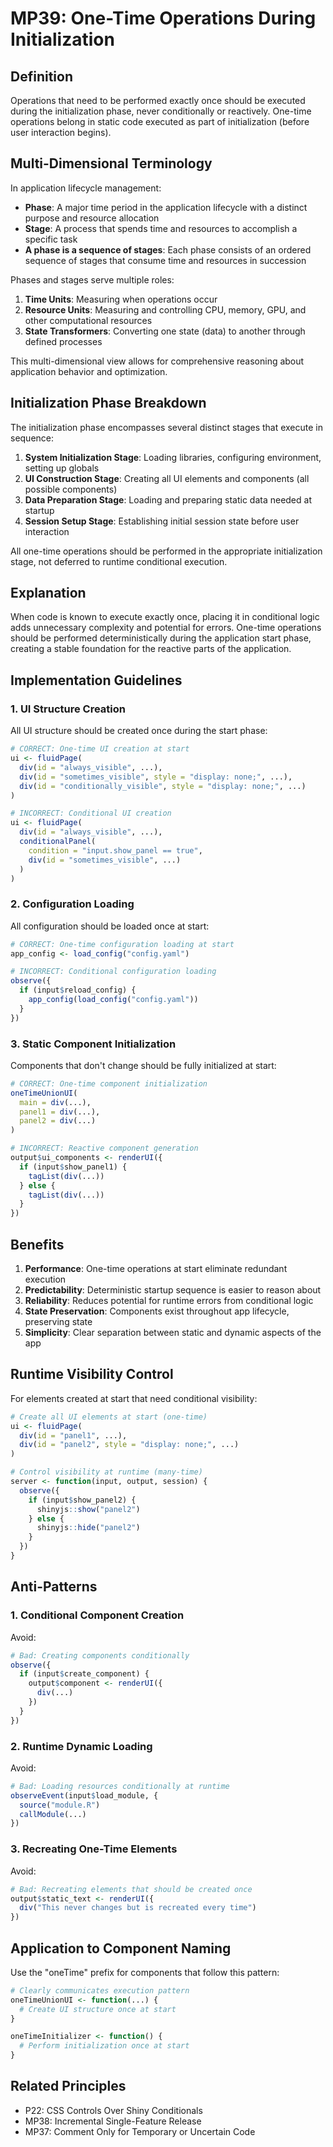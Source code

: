 # MP39: One-Time Operations During Initialization

## Definition
Operations that need to be performed exactly once should be executed during the initialization phase, never conditionally or reactively. One-time operations belong in static code executed as part of initialization (before user interaction begins).

## Multi-Dimensional Terminology
In application lifecycle management:

- **Phase**: A major time period in the application lifecycle with a distinct purpose and resource allocation
- **Stage**: A process that spends time and resources to accomplish a specific task
- **A phase is a sequence of stages**: Each phase consists of an ordered sequence of stages that consume time and resources in succession

Phases and stages serve multiple roles:
1. **Time Units**: Measuring when operations occur
2. **Resource Units**: Measuring and controlling CPU, memory, GPU, and other computational resources
3. **State Transformers**: Converting one state (data) to another through defined processes

This multi-dimensional view allows for comprehensive reasoning about application behavior and optimization.

## Initialization Phase Breakdown
The initialization phase encompasses several distinct stages that execute in sequence:

1. **System Initialization Stage**: Loading libraries, configuring environment, setting up globals
2. **UI Construction Stage**: Creating all UI elements and components (all possible components)
3. **Data Preparation Stage**: Loading and preparing static data needed at startup
4. **Session Setup Stage**: Establishing initial session state before user interaction

All one-time operations should be performed in the appropriate initialization stage, not deferred to runtime conditional execution.

## Explanation
When code is known to execute exactly once, placing it in conditional logic adds unnecessary complexity and potential for errors. One-time operations should be performed deterministically during the application start phase, creating a stable foundation for the reactive parts of the application.

## Implementation Guidelines

### 1. UI Structure Creation

All UI structure should be created once during the start phase:

```r
# CORRECT: One-time UI creation at start
ui <- fluidPage(
  div(id = "always_visible", ...),
  div(id = "sometimes_visible", style = "display: none;", ...),
  div(id = "conditionally_visible", style = "display: none;", ...)
)

# INCORRECT: Conditional UI creation
ui <- fluidPage(
  div(id = "always_visible", ...),
  conditionalPanel(
    condition = "input.show_panel == true",
    div(id = "sometimes_visible", ...)
  )
)
```

### 2. Configuration Loading

All configuration should be loaded once at start:

```r
# CORRECT: One-time configuration loading at start
app_config <- load_config("config.yaml")

# INCORRECT: Conditional configuration loading
observe({
  if (input$reload_config) {
    app_config(load_config("config.yaml"))
  }
})
```

### 3. Static Component Initialization

Components that don't change should be fully initialized at start:

```r
# CORRECT: One-time component initialization
oneTimeUnionUI(
  main = div(...),
  panel1 = div(...),
  panel2 = div(...)
)

# INCORRECT: Reactive component generation
output$ui_components <- renderUI({
  if (input$show_panel1) {
    tagList(div(...))
  } else {
    tagList(div(...))
  }
})
```

## Benefits

1. **Performance**: One-time operations at start eliminate redundant execution
2. **Predictability**: Deterministic startup sequence is easier to reason about
3. **Reliability**: Reduces potential for runtime errors from conditional logic
4. **State Preservation**: Components exist throughout app lifecycle, preserving state
5. **Simplicity**: Clear separation between static and dynamic aspects of the app

## Runtime Visibility Control

For elements created at start that need conditional visibility:

```r
# Create all UI elements at start (one-time)
ui <- fluidPage(
  div(id = "panel1", ...),
  div(id = "panel2", style = "display: none;", ...)
)

# Control visibility at runtime (many-time)
server <- function(input, output, session) {
  observe({
    if (input$show_panel2) {
      shinyjs::show("panel2")
    } else {
      shinyjs::hide("panel2")
    }
  })
}
```

## Anti-Patterns

### 1. Conditional Component Creation

Avoid:
```r
# Bad: Creating components conditionally
observe({
  if (input$create_component) {
    output$component <- renderUI({
      div(...)
    })
  }
})
```

### 2. Runtime Dynamic Loading

Avoid:
```r
# Bad: Loading resources conditionally at runtime
observeEvent(input$load_module, {
  source("module.R")
  callModule(...)
})
```

### 3. Recreating One-Time Elements

Avoid:
```r
# Bad: Recreating elements that should be created once
output$static_text <- renderUI({
  div("This never changes but is recreated every time")
})
```

## Application to Component Naming

Use the "oneTime" prefix for components that follow this pattern:

```r
# Clearly communicates execution pattern
oneTimeUnionUI <- function(...) {
  # Create UI structure once at start
}

oneTimeInitializer <- function() {
  # Perform initialization once at start
}
```

## Related Principles

- P22: CSS Controls Over Shiny Conditionals
- MP38: Incremental Single-Feature Release
- MP37: Comment Only for Temporary or Uncertain Code